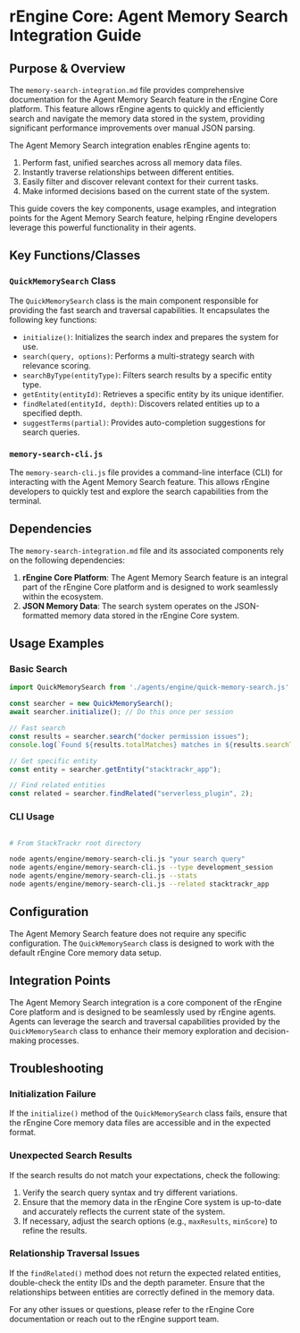 # rEngine Core: Agent Memory Search Integration Guide

## Purpose & Overview

The `memory-search-integration.md` file provides comprehensive documentation for the Agent Memory Search feature in the rEngine Core platform. This feature allows rEngine agents to quickly and efficiently search and navigate the memory data stored in the system, providing significant performance improvements over manual JSON parsing.

The Agent Memory Search integration enables rEngine agents to:

1. Perform fast, unified searches across all memory data files.
2. Instantly traverse relationships between different entities.
3. Easily filter and discover relevant context for their current tasks.
4. Make informed decisions based on the current state of the system.

This guide covers the key components, usage examples, and integration points for the Agent Memory Search feature, helping rEngine developers leverage this powerful functionality in their agents.

## Key Functions/Classes

### `QuickMemorySearch` Class

The `QuickMemorySearch` class is the main component responsible for providing the fast search and traversal capabilities. It encapsulates the following key functions:

- `initialize()`: Initializes the search index and prepares the system for use.
- `search(query, options)`: Performs a multi-strategy search with relevance scoring.
- `searchByType(entityType)`: Filters search results by a specific entity type.
- `getEntity(entityId)`: Retrieves a specific entity by its unique identifier.
- `findRelated(entityId, depth)`: Discovers related entities up to a specified depth.
- `suggestTerms(partial)`: Provides auto-completion suggestions for search queries.

### `memory-search-cli.js`

The `memory-search-cli.js` file provides a command-line interface (CLI) for interacting with the Agent Memory Search feature. This allows rEngine developers to quickly test and explore the search capabilities from the terminal.

## Dependencies

The `memory-search-integration.md` file and its associated components rely on the following dependencies:

1. **rEngine Core Platform**: The Agent Memory Search feature is an integral part of the rEngine Core platform and is designed to work seamlessly within the ecosystem.
2. **JSON Memory Data**: The search system operates on the JSON-formatted memory data stored in the rEngine Core system.

## Usage Examples

### Basic Search

```javascript
import QuickMemorySearch from './agents/engine/quick-memory-search.js';

const searcher = new QuickMemorySearch();
await searcher.initialize(); // Do this once per session

// Fast search
const results = searcher.search("docker permission issues");
console.log(`Found ${results.totalMatches} matches in ${results.searchTime}ms`);

// Get specific entity
const entity = searcher.getEntity("stacktrackr_app");

// Find related entities
const related = searcher.findRelated("serverless_plugin", 2);
```

### CLI Usage

```bash

# From StackTrackr root directory

node agents/engine/memory-search-cli.js "your search query"
node agents/engine/memory-search-cli.js --type development_session
node agents/engine/memory-search-cli.js --stats
node agents/engine/memory-search-cli.js --related stacktrackr_app
```

## Configuration

The Agent Memory Search feature does not require any specific configuration. The `QuickMemorySearch` class is designed to work with the default rEngine Core memory data setup.

## Integration Points

The Agent Memory Search integration is a core component of the rEngine Core platform and is designed to be seamlessly used by rEngine agents. Agents can leverage the search and traversal capabilities provided by the `QuickMemorySearch` class to enhance their memory exploration and decision-making processes.

## Troubleshooting

### Initialization Failure

If the `initialize()` method of the `QuickMemorySearch` class fails, ensure that the rEngine Core memory data files are accessible and in the expected format.

### Unexpected Search Results

If the search results do not match your expectations, check the following:

1. Verify the search query syntax and try different variations.
2. Ensure that the memory data in the rEngine Core system is up-to-date and accurately reflects the current state of the system.
3. If necessary, adjust the search options (e.g., `maxResults`, `minScore`) to refine the results.

### Relationship Traversal Issues

If the `findRelated()` method does not return the expected related entities, double-check the entity IDs and the depth parameter. Ensure that the relationships between entities are correctly defined in the memory data.

For any other issues or questions, please refer to the rEngine Core documentation or reach out to the rEngine support team.
